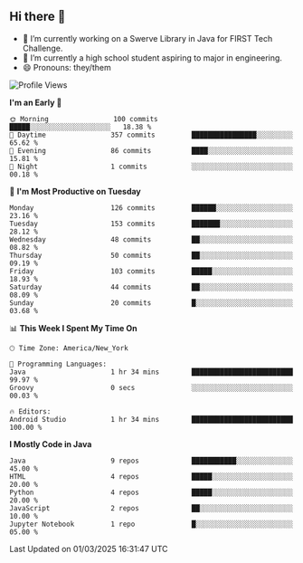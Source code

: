 ## Hi there 👋

- 🔭 I’m currently working on a Swerve Library in Java for FIRST Tech Challenge.
- 🌱 I’m currently a high school student aspiring to major in engineering.
- 😄 Pronouns: they/them

<!--START_SECTION:waka-->
![Profile Views](http://img.shields.io/badge/Profile%20Views-0-blue)

**I'm an Early 🐤** 

```text
🌞 Morning                100 commits         █████░░░░░░░░░░░░░░░░░░░░   18.38 % 
🌆 Daytime                357 commits         ████████████████░░░░░░░░░   65.62 % 
🌃 Evening                86 commits          ████░░░░░░░░░░░░░░░░░░░░░   15.81 % 
🌙 Night                  1 commits           ░░░░░░░░░░░░░░░░░░░░░░░░░   00.18 % 
```
📅 **I'm Most Productive on Tuesday** 

```text
Monday                   126 commits         ██████░░░░░░░░░░░░░░░░░░░   23.16 % 
Tuesday                  153 commits         ███████░░░░░░░░░░░░░░░░░░   28.12 % 
Wednesday                48 commits          ██░░░░░░░░░░░░░░░░░░░░░░░   08.82 % 
Thursday                 50 commits          ██░░░░░░░░░░░░░░░░░░░░░░░   09.19 % 
Friday                   103 commits         █████░░░░░░░░░░░░░░░░░░░░   18.93 % 
Saturday                 44 commits          ██░░░░░░░░░░░░░░░░░░░░░░░   08.09 % 
Sunday                   20 commits          █░░░░░░░░░░░░░░░░░░░░░░░░   03.68 % 
```


📊 **This Week I Spent My Time On** 

```text
🕑︎ Time Zone: America/New_York

💬 Programming Languages: 
Java                     1 hr 34 mins        █████████████████████████   99.97 % 
Groovy                   0 secs              ░░░░░░░░░░░░░░░░░░░░░░░░░   00.03 % 

🔥 Editors: 
Android Studio           1 hr 34 mins        █████████████████████████   100.00 % 
```

**I Mostly Code in Java** 

```text
Java                     9 repos             ███████████░░░░░░░░░░░░░░   45.00 % 
HTML                     4 repos             █████░░░░░░░░░░░░░░░░░░░░   20.00 % 
Python                   4 repos             █████░░░░░░░░░░░░░░░░░░░░   20.00 % 
JavaScript               2 repos             ██░░░░░░░░░░░░░░░░░░░░░░░   10.00 % 
Jupyter Notebook         1 repo              █░░░░░░░░░░░░░░░░░░░░░░░░   05.00 % 
```




 Last Updated on 01/03/2025 16:31:47 UTC
<!--END_SECTION:waka-->
